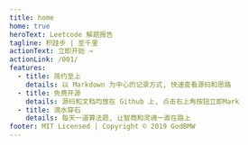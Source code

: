 ```yaml
---
title: home
home: true
heroText: Leetcode 解题报告
tagline: 积跬步 | 至千里
actionText: 立即开始 →
actionLink: /001/
features:
  - title: 简约至上
    details: 以 Markdown 为中心的记录方式, 快速查看源码和思路
  - title: 免费开源
    details: 源码和文档均放在 Github 上, 点击右上角按钮立即Mark
  - title: 滴水穿石
    details: 每天一道算法题, 让智商和灵魂一直在路上
footer: MIT Licensed | Copyright © 2019 GodBMW
---
```

